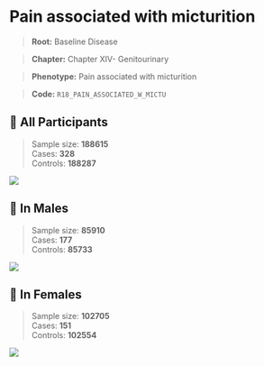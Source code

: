 # Pain associated with micturition

> **Root:** Baseline Disease  

> **Chapter:** Chapter XIV- Genitourinary  

> **Phenotype:** Pain associated with micturition  

> **Code:** `R18_PAIN_ASSOCIATED_W_MICTU`

## 🧪 All Participants  
> Sample size: **188615**  
> Cases: **328**  
> Controls: **188287**
<img src="/Disease/Figures/ALL/Baseline/R18_PAIN_ASSOCIATED_W_MICTU.png"/>
<CsvTable src="/Disease_Data/ALL/Baseline/LG_R18_PAIN_ASSOCIATED_W_MICTU.csv" label="🔍 View full results" />

## 👨 In Males  
> Sample size: **85910**  
> Cases: **177**  
> Controls: **85733**
<img src="/Disease/Figures/Male/Baseline/R18_PAIN_ASSOCIATED_W_MICTU.png"/>
<CsvTable src="/Disease_Data/Male/Baseline/LG_R18_PAIN_ASSOCIATED_W_MICTU.csv" label="🔍 View full results" />

## 👩 In Females  
> Sample size: **102705**  
> Cases: **151**  
> Controls: **102554**
<img src="/Disease/Figures/Female/Baseline/R18_PAIN_ASSOCIATED_W_MICTU.png"/>
<CsvTable src="/Disease_Data/Female/Baseline/LG_R18_PAIN_ASSOCIATED_W_MICTU.csv" label="🔍 View full results" />
